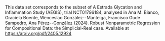 This data set corresponds to the subset of A Estrada Glycation and Inflammation Study (AEGIS), trial NCT01796184, analysed in 
Ana M. Bianco, Graciela Boente, Wenceslao González--Manteiga, Francisco Gude Sampedro, Ana Pérez--González (2024). Robust Nonparametric Regression for Compositional Data: the Simplicial-Real case. Available at  https://arxiv.org/pdf/2405.12924

